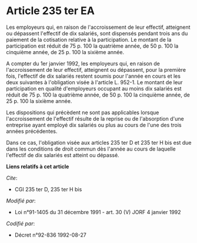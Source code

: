 # Article 235 ter EA

Les employeurs qui, en raison de l'accroissement de leur effectif, atteignent ou dépassent l'effectif de dix salariés, sont
dispensés pendant trois ans du paiement de la cotisation relative à la participation. Le montant de la participation est
réduit de 75 p. 100 la quatrième année, de 50 p. 100 la cinquième année, de 25 p. 100 la sixième année.

A compter du 1er janvier 1992, les employeurs qui, en raison de l'accroissement de leur effectif, atteignent ou dépassent,
pour la première fois, l'effectif de dix salariés restent soumis pour l'année en cours et les deux suivantes à l'obligation
visée à l'article L. 952-1. Le montant de leur participation en qualité d'employeurs occupant au moins dix salariés est
réduit de 75 p. 100 la quatrième année, de 50 p. 100 la cinquième année, de 25 p. 100 la sixième année.

Les dispositions qui précèdent ne sont pas applicables lorsque l'accroissement de l'effectif résulte de la reprise ou de
l'absorption d'une entreprise ayant employé dix salariés ou plus au cours de l'une des trois années précédentes.

Dans ce cas, l'obligation visée aux articles 235 ter D et 235 ter H bis est due dans les conditions de droit commun dès
l'année au cours de laquelle l'effectif de dix salariés est atteint ou dépassé.

**Liens relatifs à cet article**

_Cite_:

  - CGI 235 ter D, 235 ter H bis

_Modifié par_:

  - Loi n°91-1405 du 31 décembre 1991 - art. 30 (V) JORF 4 janvier 1992

_Codifié par_:

  - Décret n°92-836 1992-08-27
